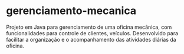# gerenciamento-mecanica
Projeto em Java para gerenciamento de uma oficina mecânica, com funcionalidades para controle de clientes, veículos. Desenvolvido para facilitar a organização e o acompanhamento das atividades diárias da oficina.
